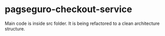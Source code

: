 # pagseguro-checkout-service
Main code is inside src folder. It is being refactored to a clean architecture structure. 
